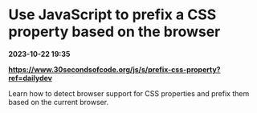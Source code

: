 # Use JavaScript to prefix a CSS property based on the browser

**2023-10-22 19:35**

**https://www.30secondsofcode.org/js/s/prefix-css-property?ref=dailydev**

Learn how to detect browser support for CSS properties and prefix them based on the current browser.